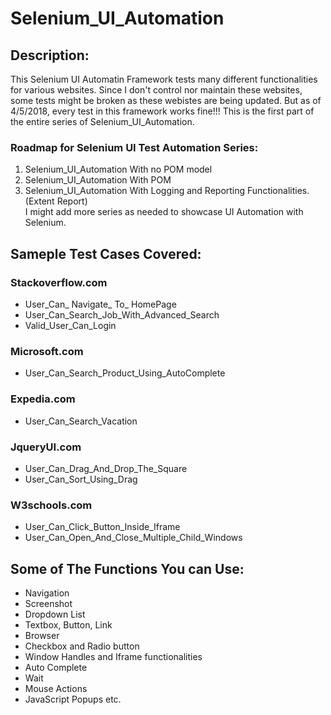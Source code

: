 # Selenium_UI_Automation
## Description:
This Selenium UI Automatin Framework tests many different functionalities for various websites. Since I don't control nor maintain these websites, some tests might be broken as these webistes are being updated. But as of 4/5/2018, every test in this framework works fine!!!
This is the first part of the entire series of Selenium_UI_Automation.  

### Roadmap for Selenium UI Test Automation Series:
1. Selenium_UI_Automation With no POM model
2. Selenium_UI_Automation With POM
3. Selenium_UI_Automation With Logging and Reporting Functionalities.(Extent Report)  
I might add more series as needed to showcase UI Automation with Selenium.

## Sameple Test Cases Covered:
### Stackoverflow.com
* User_Can_ Navigate_ To_ HomePage
* User_Can_Search_Job_With_Advanced_Search
* Valid_User_Can_Login
### Microsoft.com
* User_Can_Search_Product_Using_AutoComplete
### Expedia.com
* User_Can_Search_Vacation
### JqueryUI.com
* User_Can_Drag_And_Drop_The_Square
* User_Can_Sort_Using_Drag
### W3schools.com
* User_Can_Click_Button_Inside_Iframe
* User_Can_Open_And_Close_Multiple_Child_Windows

## Some of The Functions You can Use:
* Navigation
* Screenshot
* Dropdown List
* Textbox, Button, Link
* Browser
* Checkbox and Radio button 
* Window Handles and Iframe functionalities
* Auto Complete
* Wait
* Mouse Actions 
* JavaScript Popups etc.
